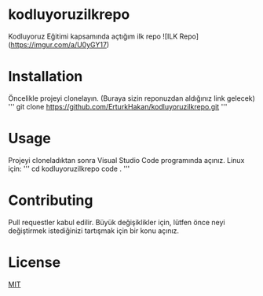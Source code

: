 # kodluyoruzilkrepo
Kodluyoruz Eğitimi kapsamında açtığım ilk repo
![ILK Repo] (https://imgur.com/a/U0yGY17)
# Installation
Öncelikle projeyi clonelayın. (Buraya sizin reponuzdan aldığınız link gelecek)
''' git clone https://github.com/ErturkHakan/kodluyoruzilkrepo.git '''
# Usage
Projeyi cloneladıktan sonra Visual Studio Code programında açınız.
Linux için:
''' cd kodluyoruzilkrepo
code . '''
# Contributing
Pull requestler kabul edilir. Büyük değişiklikler için, lütfen önce neyi değiştirmek istediğinizi tartışmak için bir konu açınız.
# License
[MIT](https://choosealicense.com/licenses/mit/)